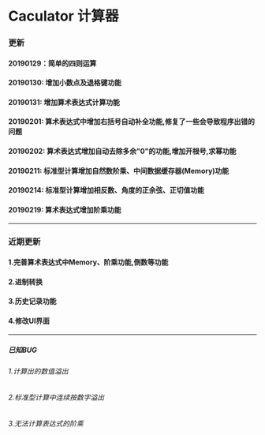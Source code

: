 # Caculator 计算器
###	更新	
####	20190129：简单的四则运算
####    20190130: 增加小数点及退格键功能
####    20190131: 增加算术表达式计算功能
####    20190201: 算术表达式中增加右括号自动补全功能,修复了一些会导致程序出错的问题
####    20190202: 算术表达式增加自动去除多余"0"的功能,增加开根号,求幂功能
####    20190211: 标准型计算增加自然数阶乘、中间数据缓存器(Memory)功能
####    20190214: 标准型计算增加相反数、角度的正余弦、正切值功能
####    20190219: 算术表达式增加阶乘功能
***
###	近期更新
####	1.完善算术表达式中Memory、阶乘功能,倒数等功能
####	2.进制转换
####	3.历史记录功能
####	4.修改UI界面
***
#####	已知BUG
######	1.计算出的数值溢出
######	2.标准型计算中连续按数字溢出
######	3.无法计算表达式的阶乘